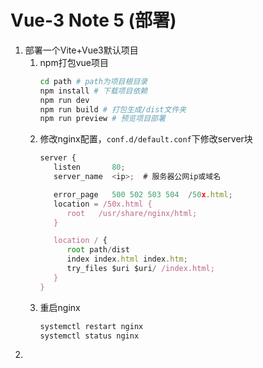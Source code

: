 # Vue-3 Note 5 (部署)
1. 部署一个Vite+Vue3默认项目
   1. npm打包vue项目
      ```bash
      cd path # path为项目根目录
      npm install # 下载项目依赖
      npm run dev
      npm run build # 打包生成/dist文件夹
      npm run preview # 预览项目部署
      ``` 
   2. 修改nginx配置，`conf.d/default.conf`下修改server块
      ```js
      server {
         listen       80;
         server_name  <ip>;  # 服务器公网ip或域名

         error_page   500 502 503 504  /50x.html;
         location = /50x.html {
            root   /usr/share/nginx/html;
         }

         location / {
            root path/dist
            index index.html index.htm;
            try_files $uri $uri/ /index.html;
         }
      }
      ``` 
   3. 重启nginx
      ```bash
      systemctl restart nginx
      systemctl status nginx
      ```  
2. 
    